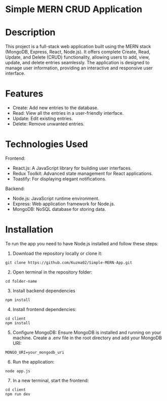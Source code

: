 # Simple MERN CRUD Application

# Description
This project is a full-stack web application built using the MERN stack (MongoDB, Express, React, Node.js). It offers complete Create, Read, Update, and Delete (CRUD) functionality, allowing users to add, view, update, and delete entries seamlessly. The application is 
designed to manage user information, providing an interactive and responsive user interface.

# Features
- Create: Add new entries to the database.
- Read: View all the entries in a user-friendly interface.
- Update: Edit existing entries.
- Delete: Remove unwanted entries.

# Technologies Used
Frontend:
- React.js: A JavaScript library for building user interfaces.
- Redux Toolkit: Advanced state management for React applications.
- Toastify: For displaying elegant notifications.

Backend:
- Node.js: JavaScript runtime environment.
- Express: Web application framework for Node.js.
- MongoDB: NoSQL database for storing data.

# Installation
To run the app you need to have Node.js installed and follow these steps:
1. Download the repository locally or clone it:


``` git clone https://github.com/Kuzma02/Simple-MERN-App.git ```

2. Open terminal in the repository folder:

```
cd folder-name
```

3. Install backend dependencies

```
npm install
```

4. Install frontend dependencies:

```
cd client
npm install
```

5. Configure MongoDB:
Ensure MongoDB is installed and running on your machine.
Create a .env file in the root directory and add your MongoDB URI:

```
MONGO_URI=your_mongodb_uri
```

6. Run the application:

```
node app.js
```

7. In a new terminal, start the frontend:

```
cd client
npm run dev
```
